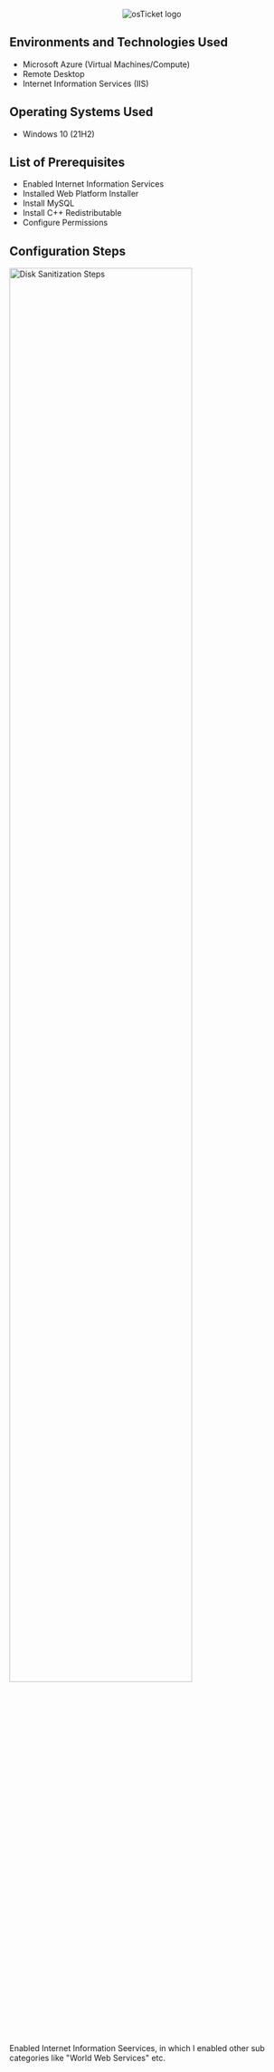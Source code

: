 <p align="center">
<img src="https://i.imgur.com/Clzj7Xs.png" alt="osTicket logo"/>
</p>

<h2>Environments and Technologies Used</h2>

- Microsoft Azure (Virtual Machines/Compute)
- Remote Desktop
- Internet Information Services (IIS)

<h2>Operating Systems Used </h2>

- Windows 10</b> (21H2)

<h2>List of Prerequisites</h2>

- Enabled Internet Information Services
- Installed Web Platform Installer
- Install MySQL
- Install C++ Redistributable
- Configure Permissions
<h2>Configuration Steps</h2>

<p>
<img src="https://i.imgur.com/Tinn9hC.png" height="80%" width="80%" alt="Disk Sanitization Steps"/>
</p>
<p>
Enabled Internet Information Seervices, in which I enabled other sub categories like "World Web Services" etc.
</p>
<br />
